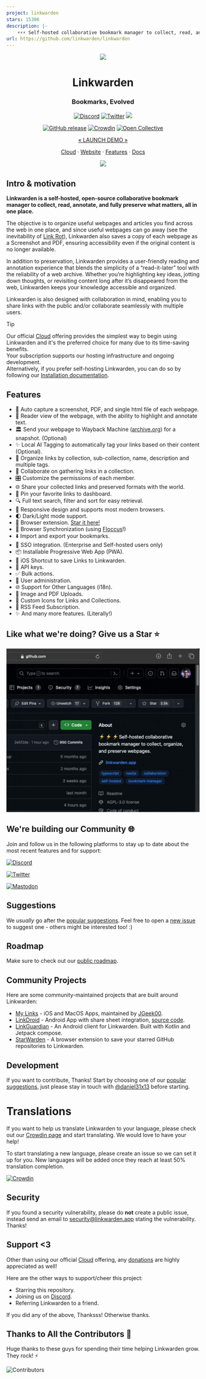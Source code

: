 ```yaml
---
project: linkwarden
stars: 15306
description: |-
    ⚡️⚡️⚡️ Self-hosted collaborative bookmark manager to collect, read, annotate, and fully preserve what matters, all in one place.
url: https://github.com/linkwarden/linkwarden
---
```


<div align="center">
  <img src="./assets/logo.png" width="100px" />
  <h1>Linkwarden</h1>
  <h3>Bookmarks, Evolved</h3>

<a href="https://discord.com/invite/CtuYV47nuJ"><img src="https://img.shields.io/discord/1117993124669702164?logo=discord&style=flat" alt="Discord"></a>
<a href="https://twitter.com/LinkwardenHQ"><img src="https://img.shields.io/twitter/follow/linkwarden" alt="Twitter"></a> <a href="https://news.ycombinator.com/item?id=36942308"><img src="https://img.shields.io/badge/Hacker%20News-280-%23FF6600"></img></a>

<a href="https://github.com/linkwarden/linkwarden/releases"><img alt="GitHub release" src="https://img.shields.io/github/v/release/linkwarden/linkwarden"></a>
<a href="https://crowdin.com/project/linkwarden">
<img src="https://badges.crowdin.net/linkwarden/localized.svg" alt="Crowdin" /></a>
<a href="https://opencollective.com/linkwarden"><img src="https://img.shields.io/opencollective/all/linkwarden" alt="Open Collective"></a>

</div>

<div align='center'>

[« LAUNCH DEMO »](https://demo.linkwarden.app)

[Cloud](https://cloud.linkwarden.app) · [Website](https://linkwarden.app) · [Features](https://github.com/linkwarden/linkwarden#features) · [Docs](https://docs.linkwarden.app)

<img src="./assets/home.png" />

</div>

## Intro & motivation

**Linkwarden is a self-hosted, open-source collaborative bookmark manager to collect, read, annotate, and fully preserve what matters, all in one place.**

The objective is to organize useful webpages and articles you find across the web in one place, and since useful webpages can go away (see the inevitability of [Link Rot](https://en.wikipedia.org/wiki/Link_rot)), Linkwarden also saves a copy of each webpage as a Screenshot and PDF, ensuring accessibility even if the original content is no longer available.

In addition to preservation, Linkwarden provides a user-friendly reading and annotation experience that blends the simplicity of a “read-it-later” tool with the reliability of a web archive. Whether you’re highlighting key ideas, jotting down thoughts, or revisiting content long after it’s disappeared from the web, Linkwarden keeps your knowledge accessible and organized.

Linkwarden is also designed with collaboration in mind, enabling you to share links with the public and/or collaborate seamlessly with multiple users.

> [!TIP]  
> Our official [Cloud](https://linkwarden.app/#pricing) offering provides the simplest way to begin using Linkwarden and it's the preferred choice for many due to its time-saving benefits. <br> Your subscription supports our hosting infrastructure and ongoing development. <br> Alternatively, if you prefer self-hosting Linkwarden, you can do so by following our [Installation documentation](https://docs.linkwarden.app/self-hosting/installation).

## Features

- 📸 Auto capture a screenshot, PDF, and single html file of each webpage.
- 📖 Reader view of the webpage, with the ability to highlight and annotate text.
- 🏛️ Send your webpage to Wayback Machine ([archive.org](https://archive.org)) for a snapshot. (Optional)
- ✨ Local AI Tagging to automatically tag your links based on their content (Optional).
- 📂 Organize links by collection, sub-collection, name, description and multiple tags.
- 👥 Collaborate on gathering links in a collection.
- 🎛️ Customize the permissions of each member.
- 🌐 Share your collected links and preserved formats with the world.
- 📌 Pin your favorite links to dashboard.
- 🔍 Full text search, filter and sort for easy retrieval.
- 📱 Responsive design and supports most modern browsers.
- 🌓 Dark/Light mode support.
- 🧩 Browser extension. [Star it here!](https://github.com/linkwarden/browser-extension)
- 🔄 Browser Synchronization (using [Floccus](https://floccus.org)!)
- ⬇️ Import and export your bookmarks.
- 🔐 SSO integration. (Enterprise and Self-hosted users only)
- 📦 Installable Progressive Web App (PWA).
- 🍎 iOS Shortcut to save Links to Linkwarden.
- 🔑 API keys.
- ✅ Bulk actions.
- 👥 User administration.
- 🌐 Support for Other Languages (i18n).
- 📁 Image and PDF Uploads.
- 🎨 Custom Icons for Links and Collections.
- 🔔 RSS Feed Subscription.
- ✨ And many more features. (Literally!)

## Like what we're doing? Give us a Star ⭐

![Star Us](https://raw.githubusercontent.com/linkwarden/linkwarden/main/assets/star_repo.gif)

## We're building our Community 🌐

Join and follow us in the following platforms to stay up to date about the most recent features and for support:

<a href="https://discord.com/invite/CtuYV47nuJ"><img src="https://img.shields.io/discord/1117993124669702164?logo=discord&style=flat" alt="Discord"></a>

<a href="https://twitter.com/LinkwardenHQ"><img src="https://img.shields.io/twitter/follow/linkwarden" alt="Twitter"></a>

<a href="https://fosstodon.org/@linkwarden"><img src="https://img.shields.io/mastodon/follow/110748840237143200?domain=https%3A%2F%2Ffosstodon.org" alt="Mastodon"></a>

## Suggestions

We _usually_ go after the [popular suggestions](https://github.com/linkwarden/linkwarden/issues?q=is%3Aissue%20is%3Aopen%20sort%3Areactions-%2B1-desc). Feel free to open a [new issue](https://github.com/linkwarden/linkwarden/issues/new?assignees=&labels=enhancement&projects=&template=feature_request.md&title=) to suggest one - others might be interested too! :)

## Roadmap

Make sure to check out our [public roadmap](https://github.com/orgs/linkwarden/projects/1).

## Community Projects

Here are some community-maintained projects that are built around Linkwarden:

- [My Links](https://apps.apple.com/ca/app/my-links-for-linkwarden/id6504573402) - iOS and MacOS Apps, maintained by [JGeek00](https://github.com/JGeek00).
- [LinkDroid](https://fossdroid.com/a/linkdroid-for-linkwarden.html) - Android App with share sheet integration, [source code](https://github.com/Dacid99/LinkDroid-for-Linkwarden).
- [LinkGuardian](https://github.com/Elbullazul/LinkGuardian) - An Android client for Linkwarden. Built with Kotlin and Jetpack compose.
- [StarWarden](https://github.com/rtuszik/starwarden) - A browser extension to save your starred GitHub repositories to Linkwarden.

## Development

If you want to contribute, Thanks! Start by choosing one of our [popular suggestions](https://github.com/linkwarden/linkwarden/issues?q=is%3Aissue%20is%3Aopen%20sort%3Areactions-%2B1-desc), just please stay in touch with [@daniel31x13](https://github.com/daniel31x13) before starting.

# Translations

If you want to help us translate Linkwarden to your language, please check out our [Crowdin page](https://crowdin.com/project/linkwarden) and start translating. We would love to have your help!

To start translating a new language, please create an issue so we can set it up for you. New languages will be added once they reach at least 50% translation completion.

<a href="https://crowdin.com/project/linkwarden">
<img src="https://badges.crowdin.net/linkwarden/localized.svg" alt="Crowdin" /></a>

## Security

If you found a security vulnerability, please do **not** create a public issue, instead send an email to [security@linkwarden.app](mailto:security@linkwarden.app) stating the vulnerability. Thanks!

## Support <3

Other than using our official [Cloud](https://linkwarden.app/#pricing) offering, any [donations](https://opencollective.com/linkwarden) are highly appreciated as well!

Here are the other ways to support/cheer this project:

- Starring this repository.
- Joining us on [Discord](https://discord.com/invite/CtuYV47nuJ).
- Referring Linkwarden to a friend.

If you did any of the above, Thanksss! Otherwise thanks.

## Thanks to All the Contributors 💪

Huge thanks to these guys for spending their time helping Linkwarden grow. They rock! ⚡️

<img src="https://contributors-img.web.app/image?repo=linkwarden/linkwarden" alt="Contributors"/>

